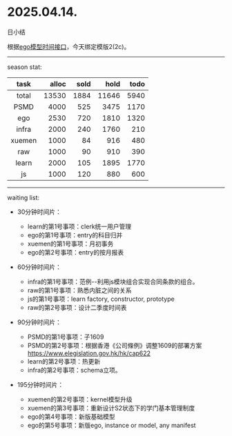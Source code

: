 # 2025.04.14.
日小结

<a id="top"></a>
根据[ego模型时间接口](https://gitee.com/hyg/blog/blob/master/timeflow.md)，今天绑定模版2(2c)。

<a id="index"></a>

---
season stat:

| task | alloc | sold | hold | todo |
| :---: | ---: | ---: | ---: | ---: |
| total | 13530 | 1884 | 11646 | 5940 |
| PSMD | 4000 | 525 | 3475 | 1170 |
| ego | 2530 | 720 | 1810 | 1320 |
| infra | 2000 | 240 | 1760 | 210 |
| xuemen | 1000 | 84 | 916 | 480 |
| raw | 1000 | 90 | 910 | 390 |
| learn | 2000 | 105 | 1895 | 1770 |
| js | 1000 | 120 | 880 | 600 |

---
waiting list:


- 30分钟时间片：
  - learn的第1号事项：clerk统一用户管理
  - ego的第1号事项：entry的科目归并
  - xuemen的第1号事项：月初事务
  - ego的第2号事项：entry的按月报表

- 60分钟时间片：
  - infra的第1号事项：范例--利用js模块组合实现合同条款的组合。
  - raw的第1号事项：熟悉内脏之间的关系
  - js的第1号事项：learn factory, constructor, prototype
  - raw的第2号事项：设计二季度时间表

- 90分钟时间片：
  - PSMD的第1号事项：子1609
  - PSMD的第2号事项：根据香港《公司條例》调整1609的部署方案 https://www.elegislation.gov.hk/hk/cap622
  - learn的第2号事项：热更新
  - infra的第2号事项：schema立项。

- 195分钟时间片：
  - xuemen的第2号事项：kernel模型升级
  - xuemen的第3号事项：重新设计S2状态下的学门基本管理制度
  - ego的第4号事项：新版基础模型
  - ego的第5号事项：新版ego, instance or model, any manifest

